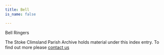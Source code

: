 ```yaml
---
title: Bell
is_name: false

---
```


Bell Ringers


The Stoke Climsland Parish Archive holds material under this index entry. To find out more please [contact us](/contact/)
